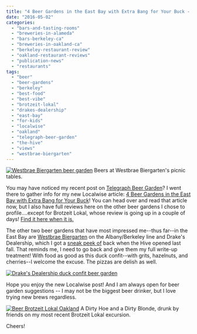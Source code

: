 ```yaml
---
title: "4 Beer Gardens in the East Bay with Extra Bang for Your Buck - Localwise Post"
date: "2016-05-02"
categories:
  - "bars-and-tasting-rooms"
  - "breweries-in-alameda"
  - "bars-berkeley-ca"
  - "breweries-in-oakland-ca"
  - "berkeley-restaurant-review"
  - "oakland-restaurant-reviews"
  - "publication-news"
  - "restaurants"
tags:
  - "beer"
  - "beer-gardens"
  - "berkeley"
  - "best-food"
  - "best-vibe"
  - "brotzeit-lokal"
  - "drakes-dealership"
  - "east-bay"
  - "for-kids"
  - "localwise"
  - "oakland"
  - "telegraph-beer-garden"
  - "the-hive"
  - "views"
  - "westbrae-biergarten"
---
```





<div class="caption">

[![Westbrae Biergarten beer garden](http://s3.amazonaws.com/thegourmez-wpmedia/2015/08/Westbrae_004-351x500.jpg)](http://s3.amazonaws.com/thegourmez-wpmedia/2015/08/Westbrae_004.jpg) Beers at Westbrae Biergarten's picnic tables.</div>


You may have noticed my recent post on [Telegraph Beer Garden](http://thegourmez.com/2016/04/26/telegraph-beer-garden/)? I went there to gather info for my new Localwise article: [4 Beer Gardens in the East Bay with Extra Bang for Your Buck](https://www.localwisejobs.com/blog/4-beer-gardens-giving-extra-bang-for-your-buck/)! You can head over and read that article now, but I also have full reviews here on the other beer gardens I chose to profile....except for Brotzeit Lokal, whose review is going up in a couple of days! [Find it here when it is.](http://thegourmez.com/2016/05/05/brotzeit-lokal-review-oakland)

The other two beer gardens that have most impressed me--thus far--in the East Bay are [Westbrae Biergarten](http://thegourmez.com/2015/09/01/westbrae-biergarten/) on the Albany/Berkeley line and Drake's Dealership, which I got a [sneak peek of](http://thegourmez.com/2015/09/01/westbrae-biergarten/) back when the Hive opened last fall. That reminds me, I need to go back and give them my full write-up treatment! With food as good as this duck confit--with grits, hazelnuts, and cherries--I welcome the excuse. The pizzas are delish as well.

[![Drake's Dealership duck confit beer garden](http://s3.amazonaws.com/thegourmez-wpmedia/2016/04/drakes02-500x281.jpg)](http://s3.amazonaws.com/thegourmez-wpmedia/2016/04/drakes02.jpg)

Hope you enjoy the new Localwise post! And I am always open for beer garden suggestions -- I may not be the biggest beer drinker, but I love trying new brews regardless.




<div class="caption">

[![Beer Brotzeit Lokal Oakland](http://s3.amazonaws.com/thegourmez-wpmedia/2016/04/Brotzeit-Lokal-03-500x454.jpg)](http://s3.amazonaws.com/thegourmez-wpmedia/2016/04/Brotzeit-Lokal-03.jpg) A Dirty Hoe and a Dirty Blonde, drunk by friends on my most recent Brotzeit Lokal excursion.</div>


Cheers!
